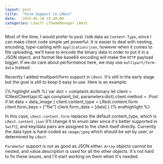 ```yaml
---
layout: post
title:  "Form Support in LRest"
date:   2015-05-18 15:40:00
categories: LSwift LThemeManager LRest
---
```


Most of the time, I would prefer to post `JSON` data as `Content-Type`, since I can make client code simple yet powerful. It is easier to deal with nesting, encoding, type-casting with `application/json`, however when it comes to file uploading, we'll have to encode the binary data in order to put it in a JSON object, and format like base64 encoding will make the `HTTP` payload bigger. If we do care about performance here, we may use `multipart/form-data` instead.

Recently I added multipart/form support in `LRest`. It's still in the early stage but the goal is still to keep it easy to use. Here is an example:

{% highlight swift %}
	var dict = complaint.dictionary
	let client = ICRestClient<ICResultModel>(api:IC.api.complaint_list, parameters:dict)
	client.method = .Post
	if let data = data_image {
		client.content_type = LRest.content.form
		client.form_keys = ["file"]
		client.form_data = [data]
	}
{% endhighlight %}

In this case, `LRest.content.form` replaces the default content_type, which is `LRest.content.json` (I'll change it to enum later since it's better supported in `Swift`), and key/data pairs are assigned to the client itself directly. Currently the data type is hard-coded as `image/jpeg` which should be set by user, or determined by `LRest`.

`Parameter` support is not as good as JSON either. `Array` objects cannot be nested, and value.description is used for all the other objects. It's not hard to fix these issues, and I'll start working on them when it's needed.
